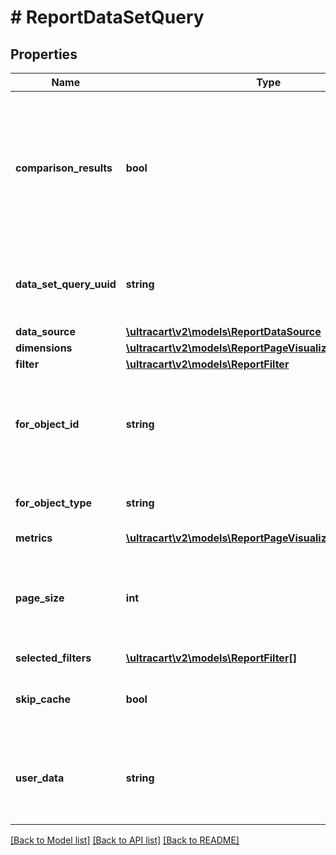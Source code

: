 # # ReportDataSetQuery

## Properties

Name | Type | Description | Notes
------------ | ------------- | ------------- | -------------
**comparison_results** | **bool** | True if a date range filter is provided with comparison date ranges and two results should be returned for the query. | [optional]
**data_set_query_uuid** | **string** | A unique identifier assigned to the data set query that is returned. | [optional]
**data_source** | [**\ultracart\v2\models\ReportDataSource**](ReportDataSource.md) |  | [optional]
**dimensions** | [**\ultracart\v2\models\ReportPageVisualizationDimension[]**](ReportPageVisualizationDimension.md) |  | [optional]
**filter** | [**\ultracart\v2\models\ReportFilter**](ReportFilter.md) |  | [optional]
**for_object_id** | **string** | An identifier that can be used to help match up the returned data set | [optional]
**for_object_type** | **string** | The type of object this data set is for | [optional]
**metrics** | [**\ultracart\v2\models\ReportPageVisualizationMetric[]**](ReportPageVisualizationMetric.md) |  | [optional]
**page_size** | **int** | Result set page size.  The default value is 200 records.  Max is 10000. | [optional]
**selected_filters** | [**\ultracart\v2\models\ReportFilter[]**](ReportFilter.md) |  | [optional]
**skip_cache** | **bool** | True if the 15 minute cache should be skipped. | [optional]
**user_data** | **string** | Any other data that needs to be returned with the response to help the UI | [optional]

[[Back to Model list]](../../README.md#models) [[Back to API list]](../../README.md#endpoints) [[Back to README]](../../README.md)
